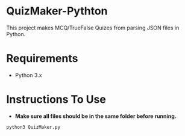 # QuizMaker-Pythton
This project makes MCQ/TrueFalse Quizes from parsing JSON files in Python.

# Requirements
 - Python 3.x
 
 # Instructions To Use
   - **Make sure all files should be in the same folder before running.**
   ```
   python3 QuizMaker.py
   ```
